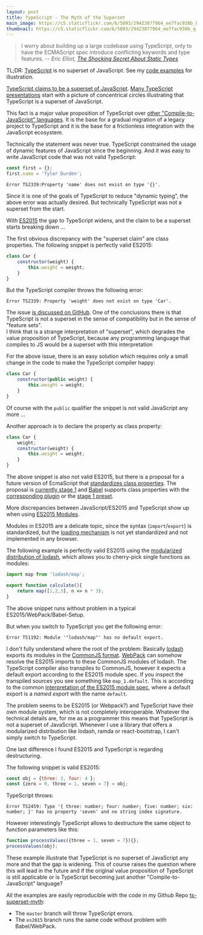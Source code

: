 ```yaml
---
layout: post
title: TypeScript - The Myth of the Superset  
main_image: https://c5.staticflickr.com/6/5093/29423877964_ee7fac938b_b.jpg
thumbnail: https://c5.staticflickr.com/6/5093/29423877964_ee7fac938b_q.jpg
---
```

> I worry about building up a large codebase using TypeScript, only to have the ECMAScript spec introduce conflicting keywords and type features.
> <cite>-- Eric Elliot, [The Shocking Secret About Static Types](https://medium.com/javascript-scene/the-shocking-secret-about-static-types-514d39bf30a3#.i1xembose)</cite>


TL;DR: [TypeScript](http://www.typescriptlang.org/) is no superset of JavaScript. See my [code examples](https://github.com/jbandi/ts-superset-myth) for illustration.


[TypeScript claims to be a superset of JavaScript](http://www.typescriptlang.org/). [Many ](https://www.ng-book.com/2/p/TypeScript/) [TypeScript](https://johnpapa.net/es5-es2015-typescript/) [presentations](https://docs.google.com/presentation/d/1hr2IM-8G-0RzpB-WY8pLHvxqNggKPzUO0KvEv1IKPws/edit#slide=id.g3e58cc2be_311) start with a picture of concentrical circles illustrating that TypeScript is a superset of JavaScript.

This fact is a major value proposition of TypeScript over [other "Compile-to-JavaScript" languages](https://github.com/jashkenas/coffeescript/wiki/list-of-languages-that-compile-to-js). It is the base for a gradual migration of a legacy project to TypeScript and it is the base for a frictionless integration with the JavaScript ecosystem.

Technically the statement was never true. TypeScript constrained the usage of dynamic features of JavaScript since the beginning. And it was easy to write JavaScript code that was not valid TypeScript:

```javascript
const first = {};
first.name = 'Tyler Durden';
```
```
Error TS2339:Property 'name' does not exist on type '{}'.
```

Since it is one of the goals of TypeScript to reduce "dynamic typing", the above error was actually desired. But technically TypeScript was not a superset from the start.

With [ES2015](https://babeljs.io/docs/learn-es2015/) the gap to TypeScript widens, and the claim to be a superset starts breaking down ...

The first obvious discrepancy with the "superset claim" are class properties. The following snippet is perfectly valid ES2015:

```javascript
class Car {
    constructor(weight) {
        this.weight = weight;
    }
}
```

But the TypeScript compiler throws the following error:

```
Error TS2339: Property 'weight' does not exist on type 'Car'.
```

The issue [is discussed on GitHub](https://github.com/Microsoft/TypeScript/issues/2606). One of the conclusions there is that TypeScript is not a superset in the sense of compatibility but in the sense of "feature sets".  
I think that is a strange interpretation of "superset", which degrades the value proposition of TypeScript, because any programming language that compiles to JS would be a superset with this interpretation

For the above issue, there is an easy solution which requires only a small change in the code to make the TypeScript compiler happy:

```javascript
class Car {
    constructor(public weight) {
        this.weight = weight;
    }
}
```
Of course with the `public` qualifier the snippet is not valid JavaScript any more ...

Another approach is to declare the property as class property:

```javascript
class Car {
    weight;
    constructor(weight) {
        this.weight = weight;
    }
}
```
The above snippet is also not valid ES2015, but there is a proposal for a future version of EcmaScript that [standardizes class properties](https://github.com/jeffmo/es-class-fields-and-static-properties). The proposal is [currently stage 1](https://github.com/tc39/proposals) and [Babel](http://babeljs.io/) supports class properties with the [corresponding plugin](http://babeljs.io/docs/plugins/transform-class-properties/) or the [stage 1 preset](http://babeljs.io/docs/plugins/preset-stage-1/).

More discrepancies between JavaScript/ES2015 and TypeScript show up when using [ES2015 Modules](https://developer.mozilla.org/en-US/docs/Web/JavaScript/Reference/Statements/import).

Modules in ES2015 are a delicate topic, since the syntax (`import`/`export`) is standardized, but the [loading mechanism](https://whatwg.github.io/loader/) is not yet standardized and not implemented in any browser.

The following example is perfectly valid ES2015 using the [modularized distribution of lodash](https://github.com/lodash/lodash/releases/tag/3.0.0), which allows you to cherry-pick single functions as modules:

```javascript
import map from 'lodash/map';

export function calculate(){
    return map([1,2,3], n => n * 3);
}
```
The above snippet runs without problem in a typical ES2015/WebPack/Babel-Setup.

But when you switch to TypeScript you get the following error:

```
Error TS1192: Module '"lodash/map"' has no default export.
```

I don't fully understand where the root of the problem: Basically [lodash](https://www.npmjs.com/package/lodash) exports its modules in the [CommonJS format](https://en.wikipedia.org/wiki/CommonJS). [WebPack](http://webpack.js.org/) can somehow resolve the ES2015 imports to these CommonJS modules of lodash.
The TypeScript compiler also transpiles to CommonJS, however it expects a default export according to the ES2015 module spec. If you inspect the transpiled sources you see something like `map_1.default`. This is according to the common [interpretation of the ES2015 module spec](http://www.2ality.com/2014/09/es6-modules-final.html), where a default export is a *named export* with the name `default`.

The problem seems to be ES2015 (or Webpack?) and TypeScript have their own module system, which is not completely interoperable. Whatever the technical details are, for me as a programmer this means that TypeScript is not a superset of JavaScript. Whenever I use a library that offers a modularized distribution like lodash, ramda or react-bootstrap, I can't simply switch to TypeScript.

One last difference I found ES2015 and TypeScript is regarding destructuring.

The following snippet is valid ES2015:

```javascript
const obj = {three: 3, four: 4 };
const {zero = 0, three = 1, seven = 7} = obj;
```
TypeScript throws:
```
Error TS2459: Type '{ three: number; four: number; five: number; six: number; }' has no property 'seven' and no string index signature.
```
However interestingly TypeScript allows to destructure the same object to function parameters like this:

```javascript
function processValues({three = 1, seven = 7}){};
processValues(obj);
```

These example illustrate that TypeScript is no superset of JavaScript any more and that the gap is widening. This of course raises the question where this will lead in the future and if the original value proposition of TypeScript is still applicable or is TypeScript becoming just another "Compile-to-JavaScript" language?

All the examples are easily reproducible with the code in my Github Repo [ts-superset-myth](https://github.com/jbandi/ts-superset-myth):

- The `master` branch will throw TypeScript errors.
- The `es2015` branch runs the same code without problem with Babel/WebPack.
